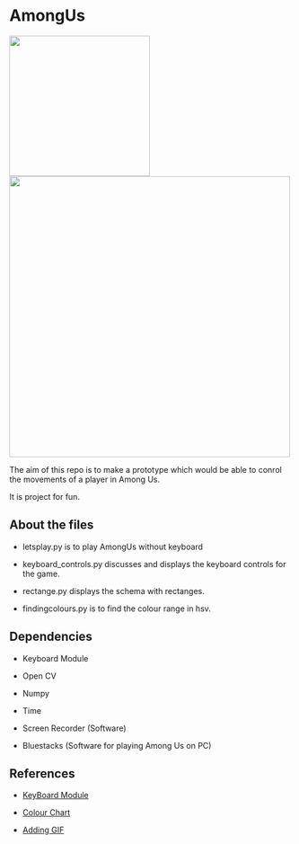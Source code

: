 # AmongUs

<img src="https://i.ibb.co/4g8RSxW/image-1.png" width="250"/> <img src="https://github.com/bhav09/AmongUs/blob/main/amongus.gif" width="500"/>


The aim of this repo is to make a prototype which would be able to conrol the movements of a player in Among Us.

It is project for fun. 

## About the files

* letsplay.py is to play AmongUs without keyboard

* keyboard_controls.py discusses and displays the keyboard controls for the game.

* rectange.py displays the schema with rectanges.

* findingcolours.py is to find the colour range in hsv.

## Dependencies

* Keyboard Module

* Open CV

* Numpy

* Time

* Screen Recorder (Software)

* Bluestacks (Software for playing Among Us on PC)

## References

* [KeyBoard Module](https://www.tutorialspoint.com/keyboard-module-in-python)

* [Colour Chart](https://stackoverflow.com/questions/10948589/choosing-the-correct-upper-and-lower-hsv-boundaries-for-color-detection-withcv)

* [Adding GIF](https://stackoverflow.com/questions/34341808/is-there-a-way-to-add-a-gif-to-a-markdown-file)

